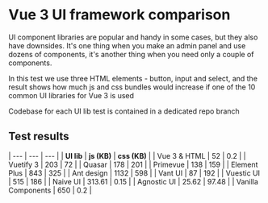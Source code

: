 # Vue 3 UI framework comparison

UI component libraries are popular and handy in some cases, but they also have downsides. It's one thing when you make an admin panel and use dozens of components, it's another thing when you need only a couple of components.

In this test we use three HTML elements - button, input and select, and the result shows how much js and css bundles would increase if one of the 10 common UI libraries for Vue 3 is used

Codebase for each UI lib test is contained in a dedicated repo branch 

## Test results


| --- | --- | --- | 
| **UI lib** | **js (KB)** | **css (KB)** |
| Vue 3 & HTML | 52  | 0.2 |
| Vuetify 3 | 203 | 72  |
| Quasar | 178 | 201 |
| Primevue | 138 | 159 |
| Element Plus | 843 | 325 |
| Ant design | 1132 | 598 |
| Vant UI | 87  | 192 |
| Vuestic UI | 515 | 186 |
| Naive UI | 313.61 | 0.15 |
| Agnostic UI | 25.62 | 97.48 |
| Vanilla Components | 650 | 0.2 |